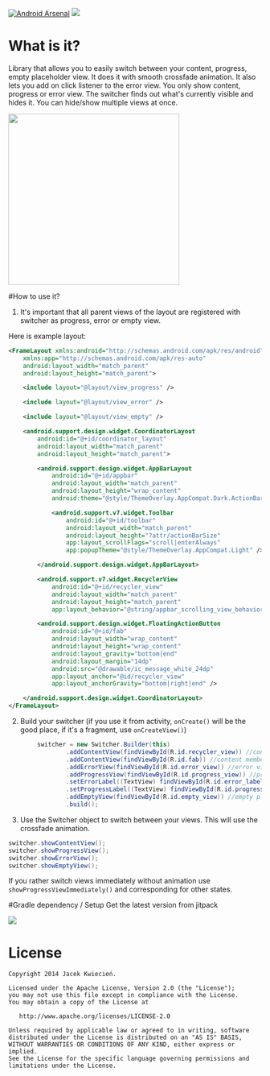 [![Android Arsenal](https://img.shields.io/badge/Android%20Arsenal-Switcher-brightgreen.svg?style=flat)](https://android-arsenal.com/details/1/2603) [![](https://jitpack.io/v/jkwiecien/Switcher.svg)](https://jitpack.io/#jkwiecien/Switcher)

# What is it?
Library that allows you to easily switch between your content, progress, empty placeholder view. It does it with smooth crossfade animation. It also lets you add on click listener to the error view.
  You only show content, progress or error view. The switcher finds out what's currently visible and hides it. You can hide/show multiple views at once.
  
  
<img src="http://g.recordit.co/Gav0lfPXMV.gif" height="340" />
  
#How to use it?
1)  It's important that all parent views of the layout are registered with switcher as progress, error or empty view.

Here is example layout:
```xml
<FrameLayout xmlns:android="http://schemas.android.com/apk/res/android"
    xmlns:app="http://schemas.android.com/apk/res-auto"
    android:layout_width="match_parent"
    android:layout_height="match_parent">

    <include layout="@layout/view_progress" />

    <include layout="@layout/view_error" />

    <include layout="@layout/view_empty" />

    <android.support.design.widget.CoordinatorLayout
        android:id="@+id/coordinator_layout"
        android:layout_width="match_parent"
        android:layout_height="match_parent">

        <android.support.design.widget.AppBarLayout
            android:id="@+id/appbar"
            android:layout_width="match_parent"
            android:layout_height="wrap_content"
            android:theme="@style/ThemeOverlay.AppCompat.Dark.ActionBar">

            <android.support.v7.widget.Toolbar
                android:id="@+id/toolbar"
                android:layout_width="match_parent"
                android:layout_height="?attr/actionBarSize"
                app:layout_scrollFlags="scroll|enterAlways"
                app:popupTheme="@style/ThemeOverlay.AppCompat.Light" />

        </android.support.design.widget.AppBarLayout>

        <android.support.v7.widget.RecyclerView
            android:id="@+id/recycler_view"
            android:layout_width="match_parent"
            android:layout_height="match_parent"
            app:layout_behavior="@string/appbar_scrolling_view_behavior" />

        <android.support.design.widget.FloatingActionButton
            android:id="@+id/fab"
            android:layout_width="wrap_content"
            android:layout_height="wrap_content"
            android:layout_gravity="bottom|end"
            android:layout_margin="14dp"
            android:src="@drawable/ic_message_white_24dp"
            app:layout_anchor="@id/recycler_view"
            app:layout_anchorGravity="bottom|right|end" />

    </android.support.design.widget.CoordinatorLayout>
</FrameLayout>
```

2) Build your switcher (if you use it from activity, ```onCreate()``` will be the good place, if it's a fragment, use ```onCreateView()```)
```java
        switcher = new Switcher.Builder(this)
                .addContentView(findViewById(R.id.recycler_view)) //content member
                .addContentView(findViewById(R.id.fab)) //content member
                .addErrorView(findViewById(R.id.error_view)) //error view member
                .addProgressView(findViewById(R.id.progress_view)) //progress view member
                .setErrorLabel((TextView) findViewById(R.id.error_label)) // TextView within your error member group that you want to change
                .setProgressLabel((TextView) findViewById(R.id.progress_label)) // TextView within your progress member group that you want to change
                .addEmptyView(findViewById(R.id.empty_view)) //empty placeholder member
                .build();
```

3) Use the Switcher object to switch between your views. This will use the crossfade animation.
```java
switcher.showContentView();
switcher.showProgressView();
switcher.showErrorView();
switcher.showEmptyView();
```

If you rather switch views immediately without animation use ```showProgressViewImmediately()``` and corresponding for other states.

#Gradle dependency / Setup
Get the latest version from jitpack

[![](https://jitpack.io/v/jkwiecien/Switcher.svg)](https://jitpack.io/#jkwiecien/Switcher)


License
=======

    Copyright 2014 Jacek Kwiecień.

    Licensed under the Apache License, Version 2.0 (the "License");
    you may not use this file except in compliance with the License.
    You may obtain a copy of the License at

       http://www.apache.org/licenses/LICENSE-2.0

    Unless required by applicable law or agreed to in writing, software
    distributed under the License is distributed on an "AS IS" BASIS,
    WITHOUT WARRANTIES OR CONDITIONS OF ANY KIND, either express or implied.
    See the License for the specific language governing permissions and
    limitations under the License.

